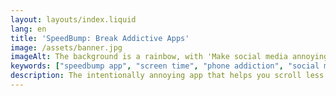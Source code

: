 ```yaml
---
layout: layouts/index.liquid
lang: en
title: 'SpeedBump: Break Addictive Apps'
image: /assets/banner.jpg
imageAlt: The background is a rainbow, with 'Make social media annoying' in the middle using the font Comic Sans, and a badly drawn cat in the top right corner. It references the internet meme 'graphic design is my passion'.
keywords: ["speedbump app", "screen time", "phone addiction", "social media addiction", "digital wellbeing", "productivity", "android", "iphone"]
description: The intentionally annoying app that helps you scroll less. Like a speed bump for your scrolling habits.
---
```


